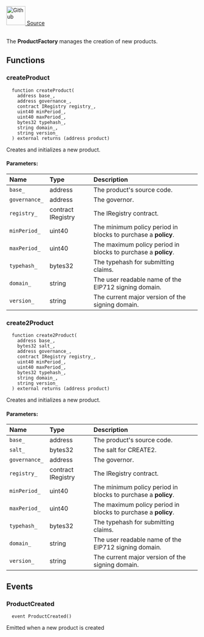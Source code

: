 <a href="https://github.com/solace-fi/solace-core/blob/main/contracts/interfaces/products/IProductFactory.sol"><img src="/img/github.svg" alt="Github" width="50px"/> Source</a><br/><br/>

The **ProductFactory** manages the creation of new products.


## Functions
### createProduct
```solidity
  function createProduct(
    address base_,
    address governance_,
    contract IRegistry registry_,
    uint40 minPeriod_,
    uint40 maxPeriod_,
    bytes32 typehash_,
    string domain_,
    string version_
  ) external returns (address product)
```
Creates and initializes a new product.


#### Parameters:
| Name | Type | Description                                                          |
| :--- | :--- | :------------------------------------------------------------------- |
| `base_` | address | The product's source code. |
| `governance_` | address | The governor. |
| `registry_` | contract IRegistry | The IRegistry contract. |
| `minPeriod_` | uint40 | The minimum policy period in blocks to purchase a **policy**. |
| `maxPeriod_` | uint40 | The maximum policy period in blocks to purchase a **policy**. |
| `typehash_` | bytes32 | The typehash for submitting claims. |
| `domain_` | string | The user readable name of the EIP712 signing domain. |
| `version_` | string | The current major version of the signing domain. |

### create2Product
```solidity
  function create2Product(
    address base_,
    bytes32 salt_,
    address governance_,
    contract IRegistry registry_,
    uint40 minPeriod_,
    uint40 maxPeriod_,
    bytes32 typehash_,
    string domain_,
    string version_
  ) external returns (address product)
```
Creates and initializes a new product.


#### Parameters:
| Name | Type | Description                                                          |
| :--- | :--- | :------------------------------------------------------------------- |
| `base_` | address | The product's source code. |
| `salt_` | bytes32 | The salt for CREATE2. |
| `governance_` | address | The governor. |
| `registry_` | contract IRegistry | The IRegistry contract. |
| `minPeriod_` | uint40 | The minimum policy period in blocks to purchase a **policy**. |
| `maxPeriod_` | uint40 | The maximum policy period in blocks to purchase a **policy**. |
| `typehash_` | bytes32 | The typehash for submitting claims. |
| `domain_` | string | The user readable name of the EIP712 signing domain. |
| `version_` | string | The current major version of the signing domain. |


## Events
### ProductCreated
```solidity
  event ProductCreated()
```
Emitted when a new product is created


